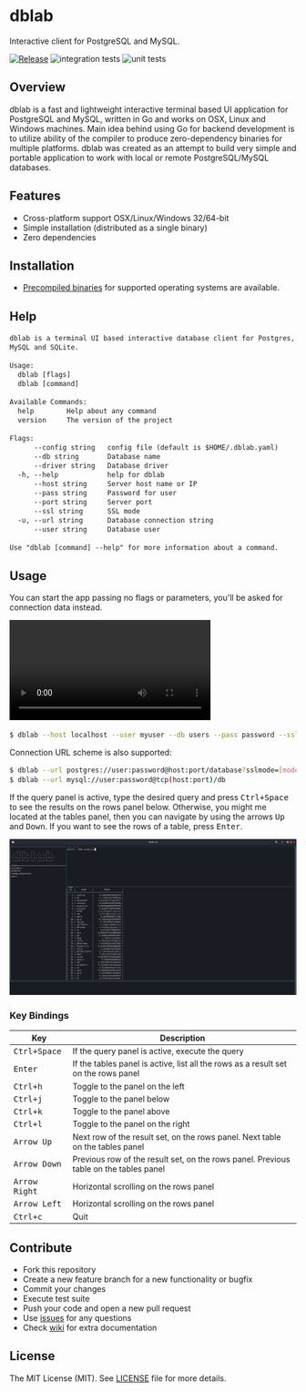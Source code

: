 # dblab

Interactive client for PostgreSQL and MySQL.

[![Release](https://img.shields.io/github/release/danvergara/dblab.svg?label=Release)](https://github.com/danvergara/dblab/releases)
![integration tests](https://github.com/danvergara/dblab/actions/workflows/ci.yaml/badge.svg)
![unit tests](https://github.com/danvergara/dblab/actions/workflows/test.yaml/badge.svg)

## Overview

dblab is a fast and lightweight interactive terminal based UI application for PostgreSQL and MySQL,
written in Go and works on OSX, Linux and Windows machines. Main idea behind using Go for backend development
is to utilize ability of the compiler to produce zero-dependency binaries for
multiple platforms. dblab was created as an attempt to build very simple and portable
application to work with local or remote PostgreSQL/MySQL databases.

## Features

- Cross-platform support OSX/Linux/Windows 32/64-bit
- Simple installation (distributed as a single binary)
- Zero dependencies

## Installation

- [Precompiled binaries](https://github.com/danvergara/dblab/releases) for supported
operating systems are available.

## Help

```
dblab is a terminal UI based interactive database client for Postgres, MySQL and SQLite.

Usage:
  dblab [flags]
  dblab [command]

Available Commands:
  help        Help about any command
  version     The version of the project

Flags:
      --config string   config file (default is $HOME/.dblab.yaml)
      --db string       Database name
      --driver string   Database driver
  -h, --help            help for dblab
      --host string     Server host name or IP
      --pass string     Password for user
      --port string     Server port
      --ssl string      SSL mode
  -u, --url string      Database connection string
      --user string     Database user

Use "dblab [command] --help" for more information about a command.
```

## Usage

You can start the app passing no flags or parameters, you'll be asked for connection data instead.

<video controls="controls" autoplay loop style="width:70%">
  <source type="video/webm" src="screenshots/dblab-default-form.webm"></source>
</video>

```sh
$ dblab --host localhost --user myuser --db users --pass password --ssl disable --port 5432 --driver postgres
```

Connection URL scheme is also supported:

```sh
$ dblab --url postgres://user:password@host:port/database?sslmode=[mode]
$ dblab --url mysql://user:password@tcp(host:port)/db
```

If the query panel is active, type the desired query and press <kbd>Ctrl+Space</kbd> to see the results on the rows panel below.
Otherwise, you might me located at the tables panel, then you can navigate by using the arrows <kbd>Up</kbd> and <kbd>Down</kbd>. If you want to see the rows of a table, press <kbd>Enter</kbd>.

<img src="screenshots/dblab-screen-shot.png" />


### Key Bindings
Key                                     | Description
----------------------------------------|---------------------------------------
<kbd>Ctrl+Space</kbd>                   | If the query panel is active, execute the query
<kbd>Enter</kbd>                        | If the tables panel is active, list all the rows as a result set on the rows panel
<kbd>Ctrl+h</kbd>                       | Toggle to the panel on the left
<kbd>Ctrl+j</kbd>                       | Toggle to the panel below
<kbd>Ctrl+k</kbd>                       | Toggle to the panel above
<kbd>Ctrl+l</kbd>                       | Toggle to the panel on the right
<kbd>Arrow Up</kbd>                     | Next row of the result set, on the rows panel. Next table on the tables panel
<kbd>Arrow Down</kbd>                   | Previous row of the result set, on the rows panel. Previous table on the tables panel
<kbd>Arrow Right</kbd>                  | Horizontal scrolling on the rows panel
<kbd>Arrow Left</kbd>                   | Horizontal scrolling on the rows panel
<kbd>Ctrl+c</kbd>                       | Quit

## Contribute

- Fork this repository
- Create a new feature branch for a new functionality or bugfix
- Commit your changes
- Execute test suite
- Push your code and open a new pull request
- Use [issues](https://github.com/danvergara/dblab/issues) for any questions
- Check [wiki](https://github.com/danvergara/dblab/wiki) for extra documentation

## License
The MIT License (MIT). See [LICENSE](LICENSE) file for more details.
